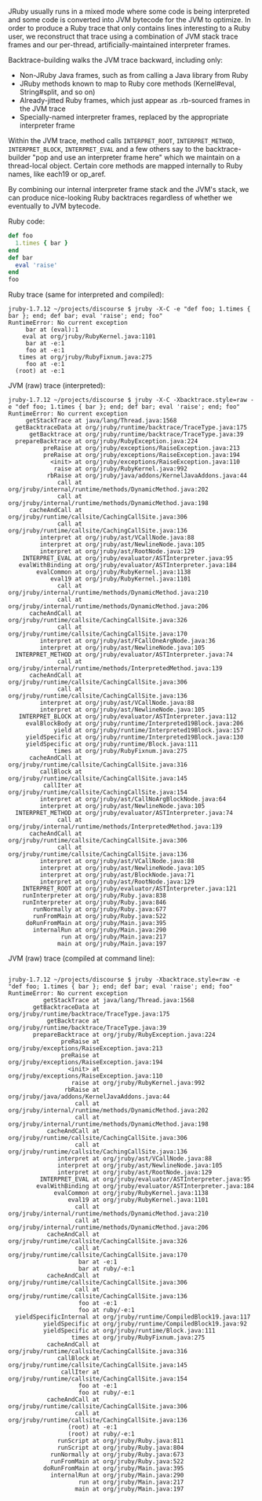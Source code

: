 JRuby usually runs in a mixed mode where some code is being interpreted and some code is converted into JVM bytecode for the JVM to optimize. In order to produce a Ruby trace that only contains lines interesting to a Ruby user, we reconstruct that trace using a combination of JVM stack trace frames and our per-thread, artificially-maintained interpreter frames.

Backtrace-building walks the JVM trace backward, including only:

* Non-JRuby Java frames, such as from calling a Java library from Ruby
* JRuby methods known to map to Ruby core methods (Kernel#eval, String#split, and so on)
* Already-jitted Ruby frames, which just appear as .rb-sourced frames in the JVM trace
* Specially-named interpreter frames, replaced by the appropriate interpreter frame

Within the JVM trace, method calls `INTERPRET_ROOT`, `INTERPRET_METHOD`, `INTERPRET_BLOCK`, `INTERPRET_EVAL` and a few others say to the backtrace-builder "pop and use an interpreter frame here" which we maintain on a thread-local object. Certain core methods are mapped internally to Ruby names, like each19 or op_aref.

By combining our internal interpreter frame stack and the JVM's stack, we can produce nice-looking Ruby backtraces regardless of whether we eventually to JVM bytecode.

Ruby code:

```ruby
def foo
  1.times { bar }
end
def bar
  eval 'raise'
end
foo
```

Ruby trace (same for interpreted and compiled):

```
jruby-1.7.12 ~/projects/discourse $ jruby -X-C -e "def foo; 1.times { bar }; end; def bar; eval 'raise'; end; foo"
RuntimeError: No current exception
     bar at (eval):1
    eval at org/jruby/RubyKernel.java:1101
     bar at -e:1
     foo at -e:1
   times at org/jruby/RubyFixnum.java:275
     foo at -e:1
  (root) at -e:1
```

JVM (raw) trace (interpreted):

```
jruby-1.7.12 ~/projects/discourse $ jruby -X-C -Xbacktrace.style=raw -e "def foo; 1.times { bar }; end; def bar; eval 'raise'; end; foo"
RuntimeError: No current exception
     getStackTrace at java/lang/Thread.java:1568
  getBacktraceData at org/jruby/runtime/backtrace/TraceType.java:175
      getBacktrace at org/jruby/runtime/backtrace/TraceType.java:39
  prepareBacktrace at org/jruby/RubyException.java:224
          preRaise at org/jruby/exceptions/RaiseException.java:213
          preRaise at org/jruby/exceptions/RaiseException.java:194
            <init> at org/jruby/exceptions/RaiseException.java:110
             raise at org/jruby/RubyKernel.java:992
           rbRaise at org/jruby/java/addons/KernelJavaAddons.java:44
              call at org/jruby/internal/runtime/methods/DynamicMethod.java:202
              call at org/jruby/internal/runtime/methods/DynamicMethod.java:198
      cacheAndCall at org/jruby/runtime/callsite/CachingCallSite.java:306
              call at org/jruby/runtime/callsite/CachingCallSite.java:136
         interpret at org/jruby/ast/VCallNode.java:88
         interpret at org/jruby/ast/NewlineNode.java:105
         interpret at org/jruby/ast/RootNode.java:129
    INTERPRET_EVAL at org/jruby/evaluator/ASTInterpreter.java:95
   evalWithBinding at org/jruby/evaluator/ASTInterpreter.java:184
        evalCommon at org/jruby/RubyKernel.java:1138
            eval19 at org/jruby/RubyKernel.java:1101
              call at org/jruby/internal/runtime/methods/DynamicMethod.java:210
              call at org/jruby/internal/runtime/methods/DynamicMethod.java:206
      cacheAndCall at org/jruby/runtime/callsite/CachingCallSite.java:326
              call at org/jruby/runtime/callsite/CachingCallSite.java:170
         interpret at org/jruby/ast/FCallOneArgNode.java:36
         interpret at org/jruby/ast/NewlineNode.java:105
  INTERPRET_METHOD at org/jruby/evaluator/ASTInterpreter.java:74
              call at org/jruby/internal/runtime/methods/InterpretedMethod.java:139
      cacheAndCall at org/jruby/runtime/callsite/CachingCallSite.java:306
              call at org/jruby/runtime/callsite/CachingCallSite.java:136
         interpret at org/jruby/ast/VCallNode.java:88
         interpret at org/jruby/ast/NewlineNode.java:105
   INTERPRET_BLOCK at org/jruby/evaluator/ASTInterpreter.java:112
     evalBlockBody at org/jruby/runtime/Interpreted19Block.java:206
             yield at org/jruby/runtime/Interpreted19Block.java:157
     yieldSpecific at org/jruby/runtime/Interpreted19Block.java:130
     yieldSpecific at org/jruby/runtime/Block.java:111
             times at org/jruby/RubyFixnum.java:275
      cacheAndCall at org/jruby/runtime/callsite/CachingCallSite.java:316
         callBlock at org/jruby/runtime/callsite/CachingCallSite.java:145
          callIter at org/jruby/runtime/callsite/CachingCallSite.java:154
         interpret at org/jruby/ast/CallNoArgBlockNode.java:64
         interpret at org/jruby/ast/NewlineNode.java:105
  INTERPRET_METHOD at org/jruby/evaluator/ASTInterpreter.java:74
              call at org/jruby/internal/runtime/methods/InterpretedMethod.java:139
      cacheAndCall at org/jruby/runtime/callsite/CachingCallSite.java:306
              call at org/jruby/runtime/callsite/CachingCallSite.java:136
         interpret at org/jruby/ast/VCallNode.java:88
         interpret at org/jruby/ast/NewlineNode.java:105
         interpret at org/jruby/ast/BlockNode.java:71
         interpret at org/jruby/ast/RootNode.java:129
    INTERPRET_ROOT at org/jruby/evaluator/ASTInterpreter.java:121
    runInterpreter at org/jruby/Ruby.java:838
    runInterpreter at org/jruby/Ruby.java:846
       runNormally at org/jruby/Ruby.java:677
       runFromMain at org/jruby/Ruby.java:522
     doRunFromMain at org/jruby/Main.java:395
       internalRun at org/jruby/Main.java:290
               run at org/jruby/Main.java:217
              main at org/jruby/Main.java:197

```

JVM (raw) trace (compiled at command line):

```

jruby-1.7.12 ~/projects/discourse $ jruby -Xbacktrace.style=raw -e "def foo; 1.times { bar }; end; def bar; eval 'raise'; end; foo"
RuntimeError: No current exception
          getStackTrace at java/lang/Thread.java:1568
       getBacktraceData at org/jruby/runtime/backtrace/TraceType.java:175
           getBacktrace at org/jruby/runtime/backtrace/TraceType.java:39
       prepareBacktrace at org/jruby/RubyException.java:224
               preRaise at org/jruby/exceptions/RaiseException.java:213
               preRaise at org/jruby/exceptions/RaiseException.java:194
                 <init> at org/jruby/exceptions/RaiseException.java:110
                  raise at org/jruby/RubyKernel.java:992
                rbRaise at org/jruby/java/addons/KernelJavaAddons.java:44
                   call at org/jruby/internal/runtime/methods/DynamicMethod.java:202
                   call at org/jruby/internal/runtime/methods/DynamicMethod.java:198
           cacheAndCall at org/jruby/runtime/callsite/CachingCallSite.java:306
                   call at org/jruby/runtime/callsite/CachingCallSite.java:136
              interpret at org/jruby/ast/VCallNode.java:88
              interpret at org/jruby/ast/NewlineNode.java:105
              interpret at org/jruby/ast/RootNode.java:129
         INTERPRET_EVAL at org/jruby/evaluator/ASTInterpreter.java:95
        evalWithBinding at org/jruby/evaluator/ASTInterpreter.java:184
             evalCommon at org/jruby/RubyKernel.java:1138
                 eval19 at org/jruby/RubyKernel.java:1101
                   call at org/jruby/internal/runtime/methods/DynamicMethod.java:210
                   call at org/jruby/internal/runtime/methods/DynamicMethod.java:206
           cacheAndCall at org/jruby/runtime/callsite/CachingCallSite.java:326
                   call at org/jruby/runtime/callsite/CachingCallSite.java:170
                    bar at -e:1
                    bar at ruby/-e:1
           cacheAndCall at org/jruby/runtime/callsite/CachingCallSite.java:306
                   call at org/jruby/runtime/callsite/CachingCallSite.java:136
                    foo at -e:1
                    foo at ruby/-e:1
  yieldSpecificInternal at org/jruby/runtime/CompiledBlock19.java:117
          yieldSpecific at org/jruby/runtime/CompiledBlock19.java:92
          yieldSpecific at org/jruby/runtime/Block.java:111
                  times at org/jruby/RubyFixnum.java:275
           cacheAndCall at org/jruby/runtime/callsite/CachingCallSite.java:316
              callBlock at org/jruby/runtime/callsite/CachingCallSite.java:145
               callIter at org/jruby/runtime/callsite/CachingCallSite.java:154
                    foo at -e:1
                    foo at ruby/-e:1
           cacheAndCall at org/jruby/runtime/callsite/CachingCallSite.java:306
                   call at org/jruby/runtime/callsite/CachingCallSite.java:136
                 (root) at -e:1
                 (root) at ruby/-e:1
              runScript at org/jruby/Ruby.java:811
              runScript at org/jruby/Ruby.java:804
            runNormally at org/jruby/Ruby.java:673
            runFromMain at org/jruby/Ruby.java:522
          doRunFromMain at org/jruby/Main.java:395
            internalRun at org/jruby/Main.java:290
                    run at org/jruby/Main.java:217
                   main at org/jruby/Main.java:197
```